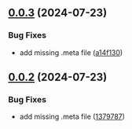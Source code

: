 ## [0.0.3](https://github.com/StromKuo/HybridCLR-Integration/compare/v0.0.2...v0.0.3) (2024-07-23)


### Bug Fixes

* add missing .meta file ([a14f130](https://github.com/StromKuo/HybridCLR-Integration/commit/a14f13001bdb7160956a1d1015bc965eed0f1159))

## [0.0.2](https://github.com/StromKuo/HybridCLR-Integration/compare/v0.0.1...v0.0.2) (2024-07-23)


### Bug Fixes

* add missing .meta file ([1379787](https://github.com/StromKuo/HybridCLR-Integration/commit/13797879d83da5097029447fa0ffe6e4989da77b))
